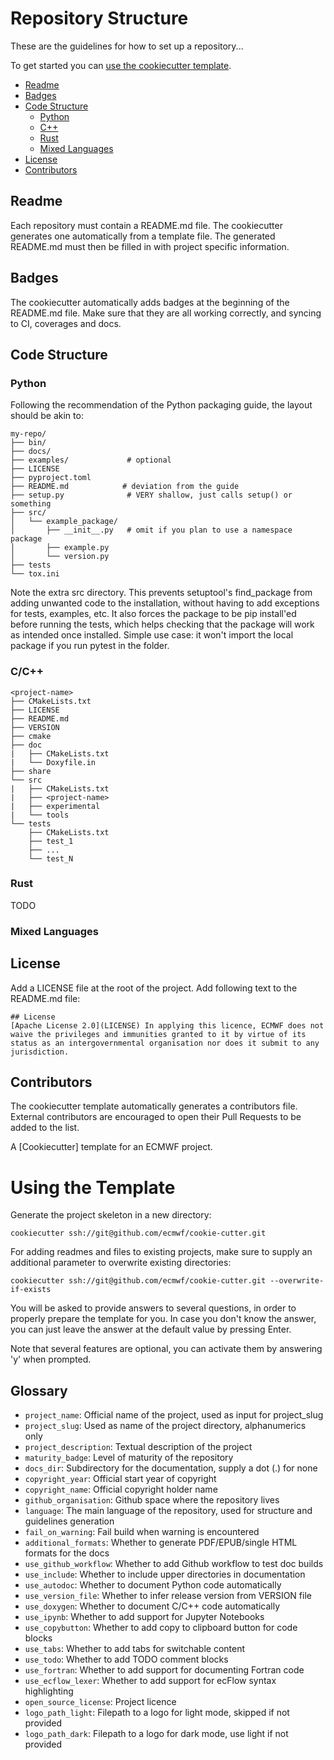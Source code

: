 # Repository Structure

These are the guidelines for how to set up a repository...

To get started you can [use the cookiecutter template](https://github.com/ecmwf/cookie-cutter).

- [Readme](#Readme)
- [Badges](#Badges)
- [Code Structure](#code-structure)
    - [Python](#python)
    - [C++](#c++)
    - [Rust](#Rust)
    - [Mixed Languages](#mixed-languages)
- [License](#License)
- [Contributors](#Contributors)

## Readme
Each repository must contain a README.md file. The cookiecutter generates one automatically from a template file. The generated README.md must then be filled in with project specific information.

## Badges

The cookiecutter automatically adds badges at the beginning of the README.md file. Make sure that they are all working correctly, and syncing to CI, coverages and docs.

## Code Structure

### Python
Following the recommendation of the Python packaging guide, the layout should be akin to:

```
my-repo/
├── bin/
├── docs/ 
├── examples/             # optional
├── LICENSE
├── pyproject.toml
├── README.md            # deviation from the guide
├── setup.py              # VERY shallow, just calls setup() or something
├── src/
│   └── example_package/
│       ├── __init__.py   # omit if you plan to use a namespace package
│       ├── example.py
│       └── version.py
├── tests 
└── tox.ini 
```

Note the extra src directory. This prevents setuptool's find_package from adding unwanted code to the installation, without having to add exceptions for tests, examples, etc. It also forces the package to be pip install'ed before running the tests, which helps checking that the package will work as intended once installed. Simple use case: it won't import the local package if you run pytest in the folder.

### C/C++

```
<project-name>
├── CMakeLists.txt
├── LICENSE
├── README.md
├── VERSION
├── cmake
├── doc
|   ├── CMakeLists.txt
|   └── Doxyfile.in
├── share
└── src
|   ├── CMakeLists.txt
|   ├── <project-name>
|   ├── experimental
|   └── tools
└── tests
    ├── CMakeLists.txt
    ├── test_1
    ├── ...
    └── test_N
```


### Rust
TODO

### Mixed Languages



## License
Add a LICENSE file at the root of the project. Add following text to the README.md file:

```
## License
[Apache License 2.0](LICENSE) In applying this licence, ECMWF does not waive the privileges and immunities granted to it by virtue of its status as an intergovernmental organisation nor does it submit to any jurisdiction.
```

## Contributors
The cookiecutter template automatically generates a contributors file. External contributors are encouraged to open their Pull Requests to be added to the list.


A [Cookiecutter] template for an ECMWF project.

# Using the Template

Generate the project skeleton in a new directory:

    cookiecutter ssh://git@github.com/ecmwf/cookie-cutter.git

For adding readmes and files to existing projects, make sure to supply an additional parameter to overwrite existing directories:

    cookiecutter ssh://git@github.com/ecmwf/cookie-cutter.git --overwrite-if-exists

You will be asked to provide answers to several questions, in order to properly prepare the template for you. In case you don't know the answer, you can just leave the answer at the default value by pressing Enter.

Note that several features are optional, you can activate them by answering 'y' when prompted.

## Glossary

* `project_name`: Official name of the project, used as input for project_slug
* `project_slug`: Used as name of the project directory, alphanumerics only
* `project_description`: Textual description of the project
* `maturity_badge`: Level of maturity of the repository
* `docs_dir`: Subdirectory for the documentation, supply a dot (.) for none
* `copyright_year`: Official start year of copyright
* `copyright_name`: Official copyright holder name
* `github_organisation`: Github space where the repository lives
* `language`: The main language of the repository, used for structure and guidelines generation
* `fail_on_warning`: Fail build when warning is encountered
* `additional_formats`: Whether to generate PDF/EPUB/single HTML formats for the docs
* `use_github_workflow`: Whether to add Github workflow to test doc builds
* `use_include`: Whether to include upper directories in documentation
* `use_autodoc`: Whether to document Python code automatically
* `use_version_file`: Whether to infer release version from VERSION file
* `use_doxygen`: Whether to document C/C++ code automatically
* `use_ipynb`: Whether to add support for Jupyter Notebooks
* `use_copybutton`: Whether to add copy to clipboard button for code blocks
* `use_tabs`: Whether to add tabs for switchable content
* `use_todo`: Whether to add TODO comment blocks
* `use_fortran`: Whether to add support for documenting Fortran code
* `use_ecflow_lexer`: Whether to add support for ecFlow syntax highlighting
* `open_source_license`: Project licence
* `logo_path_light`: Filepath to a logo for light mode, skipped if not provided
* `logo_path_dark`: Filepath to a logo for dark mode, use light if not provided
